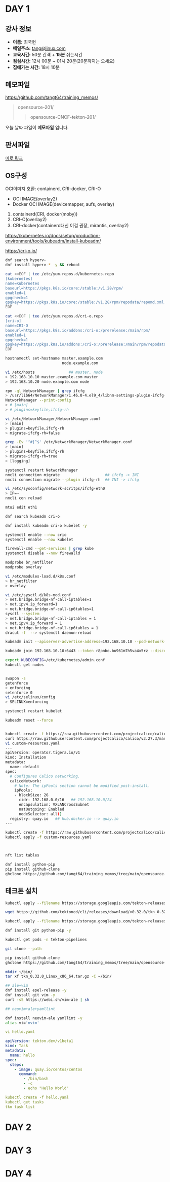 # DAY 1

## 강사 정보

* __이름:__ 최국현
* __메일주소:__ tang@linux.com
* __교육시간:__ 50분 간격 + __15분__ 쉬는시간
* __점심시간:__ 12시 00분 ~ 01시 20분(20분까지는 오세요)
* __집에가는 시간:__ 18시 10분 

## 메모파일

https://github.com/tangt64/training_memos/
>opensource-201/
>>opensource-CNCF-tekton-201/

오늘 날짜 파일이 __메모파일__ 입니다.

## 판서파일

[미로 링크](https://miro.com/welcomeonboard/VGFyZnh4aHhJaUZTMUZnMmNjU1R0NFplT2s1NDAzODR5Nk9ocTV0TkVDS1E2dGhyS0J1MjYzUWtTSk9mRXE4bHwzNDU4NzY0NTg1NjQ5MDkwMzU0fDI=?share_link_id=591013984462)


## OS구성

OCI이미지 호환: containerd, CRI-docker, CRI-O

- OCI IMAGE(overlay2)
- Docker OCI IMAGE(devicemapper, aufs, overlay)

1. containerd(CRI, docker(moby))
2. CRI-O(overlay2)
3. CRI-docker(containerd대신 이걸 권장, mirantis, overlay2)

https://kubernetes.io/docs/setup/production-environment/tools/kubeadm/install-kubeadm/

https://cri-o.io/



```bash
dnf search hyperv-
dnf install hyperv-* -y && reboot

cat <<EOF | tee /etc/yum.repos.d/kubernetes.repo
[kubernetes]
name=Kubernetes
baseurl=https://pkgs.k8s.io/core:/stable:/v1.28/rpm/
enabled=1
gpgcheck=1
gpgkey=https://pkgs.k8s.io/core:/stable:/v1.28/rpm/repodata/repomd.xml.key
EOF

cat <<EOF | tee /etc/yum.repos.d/cri-o.repo
[cri-o]
name=CRI-O
baseurl=https://pkgs.k8s.io/addons:/cri-o:/prerelease:/main/rpm/
enabled=1
gpgcheck=1
gpgkey=https://pkgs.k8s.io/addons:/cri-o:/prerelease:/main/rpm/repodata/repomd.xml.key
EOF

hostnamectl set-hostname master.example.com
                         node.example.com

vi /etc/hosts				## master, node
> 192.168.10.10 master.example.com master
> 192.168.10.20 node.example.com node

rpm -ql NetworkManager | grep ifcfg
> /usr/lib64/NetworkManager/1.46.0-4.el9_4/libnm-settings-plugin-ifcfg-rh.so
NetworkManager --print-config
> # [main]
> # plugins=keyfile,ifcfg-rh

vi /etc/NetworkManager/NetworkManager.conf
> [main]
> plugins=keyfile,ifcfg-rh
> migrate-ifcfg-rh=false

grep -Ev '^#|^$' /etc/NetworkManager/NetworkManager.conf
> [main]
> plugins=keyfile,ifcfg-rh
> migrate-ifcfg-rh=true
> [logging]

systemctl restart NetworkManager
nmcli connection migrate 					## ifcfg -> INI
nmcli connection migrate --plugin ifcfg-rh  ## INI -> ifcfg

vi /etc/sysconfig/network-scritps/ifcfg-eth0
> IP=~
nmcli con reload

mtui edit eth1

dnf search kubeadm cri-o

dnf install kubeadm cri-o kubelet -y

systemctl enable --now crio
systemctl enable --now kubelet

firewall-cmd --get-services | grep kube
systemctl disable --now firewalld

modprobe br_netfilter
modprobe overlay

vi /etc/modules-load.d/k8s.conf
> br_netfilter
> overlay

vi /etc/sysctl.d/k8s-mod.conf
> net.bridge.bridge-nf-call-iptables=1  
> net.ipv4.ip_forward=1                 
> net.bridge.bridge-nf-call-ip6tables=1 
sysctl --system
> net.bridge.bridge-nf-call-iptables = 1
> net.ipv4.ip_forward = 1
> net.bridge.bridge-nf-call-ip6tables = 1
dracut -f  --> systemctl daemon-reload

kubeadm init --apiserver-advertise-address=192.168.10.10 --pod-network-cidr=192.168.10.0/24 --service-cidr=10.10.0.0/16 

kubeadm join 192.168.10.10:6443 --token r8pnbo.bu961m7h5va4x5rz --discovery-token-ca-cert-hash sha256:b619fed16655f36612b9be3d9353382d85ece239472a83c9d3c8692dbfca7ef0

export KUBECONFIG=/etc/kubernetes/admin.conf
kubectl get nodes


swapon -s
getenforce
> enforcing
setenforce 0
vi /etc/selinux/config
> SELINUX=enforcing

systemctl restart kubelet

kubeadm reset --force


kubectl create -f https://raw.githubusercontent.com/projectcalico/calico/v3.27.3/manifests/tigera-operator.yaml   ## hub.docker.io
curl https://raw.githubusercontent.com/projectcalico/calico/v3.27.3/manifests/custom-resources.yaml -O
vi custom-resources.yaml
---
apiVersion: operator.tigera.io/v1
kind: Installation
metadata:
  name: default
spec:
  # Configures Calico networking.
  calicoNetwork:
    # Note: The ipPools section cannot be modified post-install.
    ipPools:
    - blockSize: 26
      cidr: 192.168.0.0/16   ## 192.168.10.0/24
      encapsulation: VXLANCrossSubnet
      natOutgoing: Enabled
      nodeSelector: all()
  registry: quay.io   ## hub.docker.io --> quay.io
---

kubectl create -f https://raw.githubusercontent.com/projectcalico/calico/v3.27.3/manifests/tigera-operator.yaml
kubectl apply -f custom-resources.yaml



nft list tables
```


```bash
dnf install python-pip
pip install github-clone
ghclone https://github.com/tangt64/training_memos/tree/main/opensource-201/opensource-CNCF-tekton-201/materials
```

## 테크톤 설치


```bash
kubectl apply --filename https://storage.googleapis.com/tekton-releases/pipeline/latest/release.yaml

wget https://github.com/tektoncd/cli/releases/download/v0.32.0/tkn_0.32.0_Linux_x86_64.tar.gz 

kubectl apply --filename https://storage.googleapis.com/tekton-releases/dashboard/latest/release.yaml

dnf install git python-pip -y 

kubectl get pods -n tekton-pipelines

git clone --path

pip install github-clone
ghclone https://github.com/tangt64/training_memos/tree/main/opensource-201/opensource-CNCF-tekton-201/materials

mkdir ~/bin/
tar xf tkn_0.32.0_Linux_x86_64.tar.gz -C ~/bin/

## ale+vim
dnf install epel-release -y
dnf install git vim -y
curl -sS https://webi.sh/vim-ale | sh

## neovim+ale+yamllint

dnf install neovim-ale yamllint -y
alias vi='nvim'

```

```yaml
vi hello.yaml

apiVersion: tekton.dev/v1beta1
kind: Task
metadata: 
  name: hello
spec:
  steps:
    - image: quay.io/centos/centos
      command: 
        - /bin/bash
        - -c
        - echo "Hello World"

kubectl create -f hello.yaml
kubectl get tasks
tkn task list       
```



# DAY 2

# DAY 3

# DAY 4